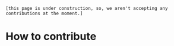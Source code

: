 `[this page is under construction, so, we aren't accepting any contributions at the moment.]`


# How to contribute

